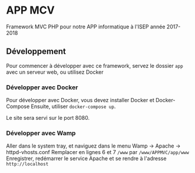 APP MCV
=======

Framework MVC PHP pour notre APP informatique à l'ISEP année 2017-2018


Développement
-------------

Pour commencer à développer avec ce framework, servez le dossier `app` avec un serveur web, ou utilisez Docker

### Développer avec Docker

Pour développer avec Docker, vous devez installer Docker et Docker-Compose
Ensuite, utiliser `docker-compose up`.

Le site sera servi sur le port 8080.

### Développer avec Wamp

Aller dans le system tray, et naviguez dans le menu Wamp -> Apache -> httpd-vhosts.conf
Remplacer en lignes 6 et 7 `/www` par `/www/APPMVC/app/www`
Enregistrer, redémarrer le service Apache et se rendre à l'adresse `http://localhost`